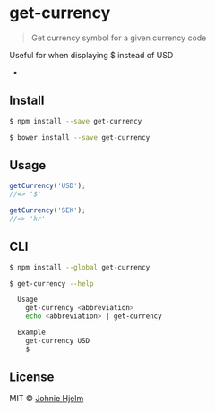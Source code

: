 # get-currency

> Get currency symbol for a given currency code

Useful for when displaying $ instead of USD

-

## Install

```sh
$ npm install --save get-currency
```

```sh
$ bower install --save get-currency
```

## Usage

```js
getCurrency('USD');
//=> '$'

getCurrency('SEK');
//=> 'kr'
```


## CLI

```sh
$ npm install --global get-currency
```

```sh
$ get-currency --help

  Usage
    get-currency <abbreviation>
    echo <abbreviation> | get-currency

  Example
    get-currency USD
    $
```


## License

MIT © [Johnie Hjelm](http://johnie.se)
